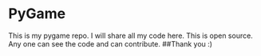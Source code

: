 # PyGame
This is my pygame repo.
I will share all my code here.
This is open source.
Any one can see the code and can contribute. 
##Thank you :)
